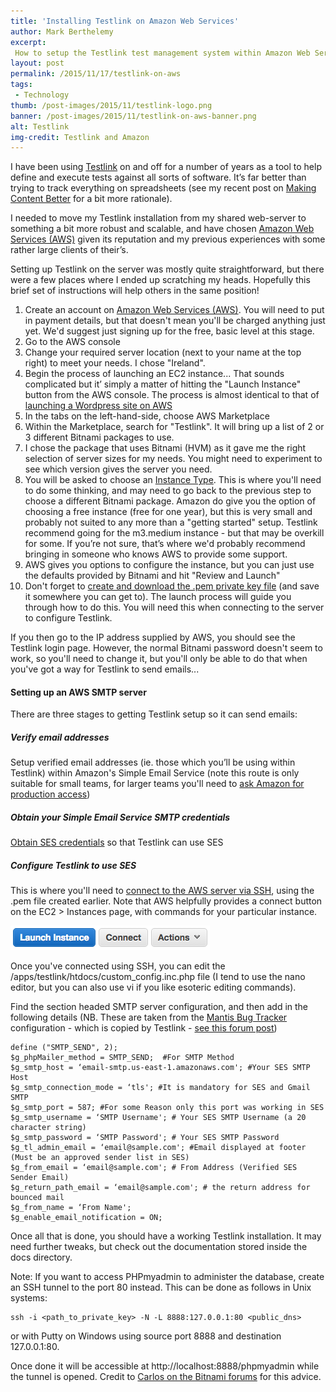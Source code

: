 ```yaml
---
title: 'Installing Testlink on Amazon Web Services'
author: Mark Berthelemy
excerpt:
 How to setup the Testlink test management system within Amazon Web Services
layout: post
permalink: /2015/11/17/testlink-on-aws
tags:
 - Technology
thumb: /post-images/2015/11/testlink-logo.png
banner: /post-images/2015/11/testlink-on-aws-banner.png
alt: Testlink
img-credit: Testlink and Amazon
---
```

I have been using <a href="http://testlink.org" target="_blank">Testlink</a> on and off for a number of years as a tool to help define and execute tests against all sorts of software. It&rsquo;s far better than trying to track everything on spreadsheets (see my recent post on <a href="/2015/11/10/making-content-better">Making Content Better</a> for a bit more rationale).

I needed to move my Testlink installation from my shared web-server to something a bit more robust and scalable, and have chosen <a href="https://aws.amazon.com">Amazon Web Services (AWS)</a> given its reputation and my previous experiences with some rather large clients of their&rsquo;s.

Setting up Testlink on the server was mostly quite straightforward, but there were a few places where I ended up scratching my heads. Hopefully this brief set of instructions will help others in the same position!

1. Create an account on <a href="https://aws.amazon.com">Amazon Web Services (AWS)</a>. You will need to put in payment details, but that doesn't mean you'll be charged anything just yet. We'd suggest just signing up for the free, basic level at this stage.
2. Go to the AWS console
2. Change your required server location (next to your name at the top right) to meet your needs. I chose "Ireland".
2. Begin the process of launching an EC2 instance... That sounds complicated but it&rsquo; simply a matter of hitting the "Launch Instance" button from the AWS console. The process is almost identical to that of <a href="https://aws.amazon.com/getting-started/launch-a-wordpress-website/" target="_blank">launching a Wordpress site on AWS</a>
3. In the tabs on the left-hand-side, choose AWS Marketplace
4. Within the Marketplace, search for "Testlink". It will bring up a list of 2 or 3 different Bitnami packages to use.
5. I chose the package that uses Bitnami (HVM) as it gave me the right selection of server sizes for my needs. You might need to experiment to see which version gives the server you need.
6. You will be asked to choose an <a href="https://aws.amazon.com/ec2/instance-types/" target="_blank">Instance Type</a>. This is where you'll need to do some thinking, and may need to go back to the previous step to choose a different Bitnami package. Amazon do give you the option of choosing a free instance (free for one year), but this is very small and probably not suited to any more than a "getting started" setup. Testlink recommend going for the m3.medium instance - but that may be overkill for some. If you&rsquo;re not sure, that&rsquo;s where we'd probably recommend bringing in someone who knows AWS to provide some support.
7. AWS gives you options to configure the instance, but you can just use the defaults provided by Bitnami and hit "Review and Launch"
8. Don't forget to <a href="http://docs.aws.amazon.com/AWSEC2/latest/UserGuide/ec2-key-pairs.html#having-ec2-create-your-key-pair" target="_blank">create and download the .pem private key file</a> (and save it somewhere you can get to). The launch process will guide you through how to do this. You will need this when connecting to the server to configure Testlink.

If you then go to the IP address supplied by AWS, you should see the Testlink login page. However, the normal Bitnami password doesn't seem to work, so you'll need to change it, but you'll only be able to do that when you've got a way for Testlink to send emails...

#### Setting up an AWS SMTP server

There are three stages to getting Testlink setup so it can send emails:

##### Verify email addresses

Setup verified email addresses (ie. those which you&rsquo;ll be using within Testlink) within Amazon's Simple Email Service (note this route is only suitable for small teams, for larger teams you'll need to <a href="http://docs.aws.amazon.com/ses/latest/DeveloperGuide/request-production-access.html" target="_blank">ask Amazon for production access</a>)

##### Obtain your Simple Email Service SMTP credentials

<a href="https://docs.aws.amazon.com/ses/latest/DeveloperGuide/smtp-credentials.html" target="_blank">Obtain SES credentials</a> so that Testlink can use SES

##### Configure Testlink to use SES

This is where you'll need to <a href="https://docs.aws.amazon.com/AWSEC2/latest/UserGuide/AccessingInstancesLinux.html" target="_blank">connect to the AWS server via SSH</a>, using the .pem file created earlier. Note that AWS helpfully provides a connect button on the EC2 > Instances page, with commands for your particular instance.

<img class="aligncenter" src="/post-images/2015/11/connect-to-instance.png" alt="AWS Connect button" />

Once you've connected using SSH, you can edit the /apps/testlink/htdocs/custom_config.inc.php file (I tend to use the nano editor, but you can also use vi if you like esoteric editing commands).

Find the section headed SMTP server configuration, and then add in the following details (NB. These are taken from the <a href="https://www.mantisbt.org/" target="_blank">Mantis Bug Tracker</a> configuration - which is copied by Testlink - <a href="https://www.sankaranand.com/blog/2012/09/configuring-amazon-ses-with-mantis-bug-tracker-for-email-notifications/" target="_blank">see this forum post</a>)

    define ("SMTP_SEND", 2);
    $g_phpMailer_method = SMTP_SEND;  #For SMTP Method
    $g_smtp_host = ‘email-smtp.us-east-1.amazonaws.com'; #Your SES SMTP Host
    $g_smtp_connection_mode = ‘tls'; #It is mandatory for SES and Gmail SMTP
    $g_smtp_port = 587; #For some Reason only this port was working in SES
    $g_smtp_username = ‘SMTP Username'; # Your SES SMTP Username (a 20 character string)
    $g_smtp_password = ‘SMTP Password'; # Your SES SMTP Password
    $g_tl_admin_email = ‘email@sample.com'; #Email displayed at footer (Must be an approved sender list in SES)
    $g_from_email = ‘email@sample.com'; # From Address (Verified SES Sender Email)
    $g_return_path_email = ‘email@sample.com'; # the return address for bounced mail
    $g_from_name = ‘From Name';
    $g_enable_email_notification = ON;


Once all that is done, you should have a working Testlink installation. It may need further tweaks, but check out the documentation stored inside the docs directory.

Note: If you want to access PHPmyadmin to administer the database, create an SSH tunnel to the port 80 instead. This can be done as follows in Unix systems:

    ssh -i <path_to_private_key> -N -L 8888:127.0.0.1:80 <public_dns>

or with Putty on Windows using source port 8888 and destination 127.0.0.1:80.

Once done it will be accessible at http://localhost:8888/phpmyadmin while the tunnel is opened. Credit to <a href="https://bitnami.com/forums/forums/bitnami-cloud/topics/can-t-access-phpmyadmin#post_10627" target="_blank">Carlos on the Bitnami forums</a> for this advice.
